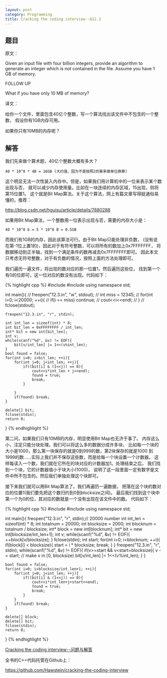 ```yaml
---
layout: post
category: Programming
title: Cracking the coding interview--Q12.3
---
```


## 题目

原文：

Given an input file with four billion integers, provide an algorithm 
to generate an integer which is not contained in the file. Assume you 
have 1 GB of memory.

FOLLOW UP

What if you have only 10 MB of memory?

译文：

给你一个文件，里面包含40亿个整数，写一个算法找出该文件中不包含的一个整数，
假设你有1GB内存可用。

如果你只有10MB的内存呢？

## 解答

我们先来做个算术题，40亿个整数大概有多大？

	40 * 10^8 * 4B = 16GB (大约值，因为不是按照2的幂来做单位换算)

这个明显无法一次性装入内存中。但是，如果我们用计算机中的一位来表示某个数出现与否，
就可以减少内存使用量。比如在一块连续的内存区域，15出现，则将第15位置1。
这个就是Bit Map算法。关于这个算法，网上有篇文章写得挺通俗易懂的，推荐：

<http://blog.csdn.net/hguisu/article/details/7880288>

如果用Bit Map算法，一个整数用一位表示出现与否，需要的内存大小是：

	40 * 10^8 b = 5 * 10^8 B = 0.5GB
	
而我们有1GB的内存，因此该算法可行。由于Bit Map只能处理非负数，
(没有说在第-1位上置1的)，因此对于有符号整数，可以将所有的数加上0x7FFFFFFF，
将数据移动到正半轴，找到一个满足条件的数再减去0x7FFFFFFF即可。
因此本文只考虑无符号整数，对于有负数的情况，按照上面的方法处理即可。

我们遍历一遍文件，将出现的数对应的那一位置1，然后遍历这些位，
找到第一个有0的位即可，这一位对应的数没有出现。代码如下：

{% highlight cpp %}
#include <iostream>
#include <cstdio>
using namespace std;


int main(){
    // freopen("12.3.in", "w", stdout);
    // int miss = 12345;
    // for(int i=0; i<20000; ++i){
    //     if(i == miss) continue;
    //     cout<<i<<endl;
    // }
    // fclose(stdout);
    
    freopen("12.3.in", "r", stdin);
    
    int int_len = sizeof(int) * 8;
    int bit_len = 0xFFFFFFFF / int_len;
    int* bit = new int[bit_len];
    int v;
    while(scanf("%d", &v) != EOF){
        bit[v/int_len] |= 1<<(v%int_len);
    }
    bool found = false;
    for(int i=0; i<bit_len; ++i){
        for(int j=0; j<int_len; ++j){
            if((bit[i] & (1<<j)) == 0){
                cout<<i*int_len + j<<endl;
                found = true;
                break;
            }
                
        }
        if(found) break;
    }
    
    delete[] bit;
    fclose(stdin);
    return 0;
}
{% endhighlight %}

第二问，如果我们只有10MB的内存，明显使用Bit Map也无济于事了。
内存这么小，注定只能分块处理。我们可以将这么多的数据分成许多块，
比如每一个块的大小是1000，那么第一块保存的就是0到999的数，第2块保存的就是1000
到1999的数……实际上我们并不保存这些数，而是给每一个块设置一个计数器。
这样每读入一个数，我们就在它所在的块对应的计数器加1。处理结束之后，
我们找到一个块，它的计数器值小于块大小(1000)，
说明了这一段里面一定有数字是文件中所不包含的。然后我们单独处理这个块即可。

接下来我们就可以用Bit Map算法了。我们再遍历一遍数据，
把落在这个块的数对应的位置1(我们要先把这个数归约到0到blocksize之间)。
最后我们找到这个块中第一个为0的位，其对应的数就是一个没有出现在该文件中的数。
代码如下：

{% highlight cpp %}
#include <iostream>
#include <cstdio>
using namespace std;

int main(){
    freopen("12.3.in", "r", stdin);// 20000 number
    int int_len = sizeof(int) * 8;
    int totalnum = 20000;
    int blocksize = 2000;
    int blocknum = totalnum / blocksize;
    int* block = new int[blocknum];
    int* bit = new int[blocksize/int_len+1];
    int v;
    while(scanf("%d", &v) != EOF){
        ++block[v/blocksize];
    }
    fclose(stdin);
    int start;
    for(int i=0; i<blocknum; ++i){
        if(block[i] < blocksize){
            start = i * blocksize;
            break;
        }
    }
    freopen("12.3.in", "r", stdin);
    while(scanf("%d", &v) != EOF){
        if(v>=start && v<start+blocksize){
            v -= start; // make v in [0, blocksize)
            bit[v/int_len] |= 1<<(v%int_len);
        }
    }

    bool found = false;
    for(int i=0; i<blocksize/int_len+1; ++i){
        for(int j=0; j<int_len; ++j){
            if((bit[i] & (1<<j)) == 0){
                cout<<i*int_len+j+start<<endl;
                found = true;
                break;
            }
        }
        if(found) break;
    }

    delete[] block;
    delete[] bit;
    fclose(stdin);
    return 0;
}
{% endhighlight %}

[Cracking the coding interview--问题与解答](/posts/ctci-solutions-contents.html)

全书的C++代码托管在Github上：

<https://github.com/Hawstein/cracking-the-coding-interview>
